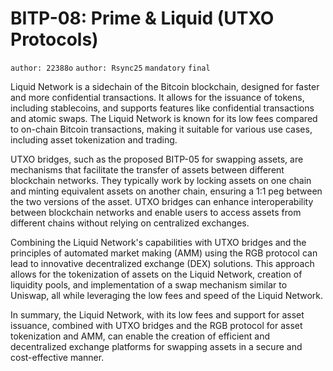 # BITP-08: Prime & Liquid (UTXO Protocols)

`author: 22388o` `author: Rsync25` `mandatory` `final`

Liquid Network is a sidechain of the Bitcoin blockchain, designed for faster and more confidential transactions. It allows for the issuance of tokens, including stablecoins, and supports features like confidential transactions and atomic swaps. The Liquid Network is known for its low fees compared to on-chain Bitcoin transactions, making it suitable for various use cases, including asset tokenization and trading.

UTXO bridges, such as the proposed BITP-05 for swapping assets, are mechanisms that facilitate the transfer of assets between different blockchain networks. They typically work by locking assets on one chain and minting equivalent assets on another chain, ensuring a 1:1 peg between the two versions of the asset. UTXO bridges can enhance interoperability between blockchain networks and enable users to access assets from different chains without relying on centralized exchanges.

Combining the Liquid Network's capabilities with UTXO bridges and the principles of automated market making (AMM) using the RGB protocol can lead to innovative decentralized exchange (DEX) solutions. This approach allows for the tokenization of assets on the Liquid Network, creation of liquidity pools, and implementation of a swap mechanism similar to Uniswap, all while leveraging the low fees and speed of the Liquid Network.

In summary, the Liquid Network, with its low fees and support for asset issuance, combined with UTXO bridges and the RGB protocol for asset tokenization and AMM, can enable the creation of efficient and decentralized exchange platforms for swapping assets in a secure and cost-effective manner.
